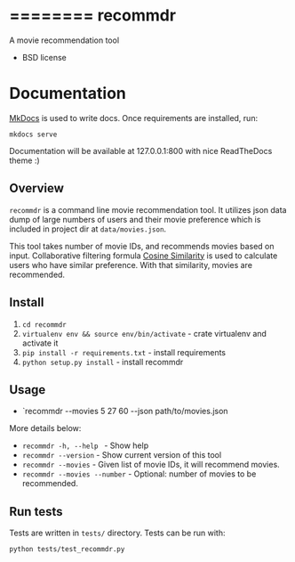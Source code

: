========
recommdr
========

A movie recommendation tool

* BSD license

Documentation
=============

[MkDocs](http://www.mkdocs.org/) is used to write docs. Once requirements are installed, run:

`mkdocs serve`

Documentation will be available at 127.0.0.1:800 with nice ReadTheDocs theme :)

## Overview

`recommdr` is a command line movie recommendation tool. It utilizes json data dump
 of large numbers of users and their movie preference which is included in project dir at `data/movies.json`.

 This tool takes number of movie IDs, and recommends movies based on input. Collaborative filtering formula
 [Cosine Similarity](http://en.wikipedia.org/wiki/Cosine_similarity) is used to calculate users who have similar preference.
 With that similarity, movies are recommended.


## Install

1. `cd recommdr`
2. `virtualenv env && source env/bin/activate` - crate virtualenv and activate it
3. `pip install -r requirements.txt` - install requirements
4. `python setup.py install` - install recommdr

## Usage

* `recommdr --movies 5 27 60 --json path/to/movies.json

More details below:

* `recommdr -h, --help ` - Show help
* `recommdr --version` - Show current version of this tool
* `recommdr --movies` - Given list of movie IDs, it will recommend movies.
* `recommdr --movies --number` - Optional: number of movies to be recommended.

## Run tests

Tests are written in `tests/` directory.
Tests can be run with:

`python tests/test_recommdr.py`

